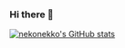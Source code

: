 ### Hi there 👋

[![nekonekko's GitHub stats](https://github-readme-stats.vercel.app/api?username=nekonekko)](https://github.com/anuraghazra/github-readme-stats)

